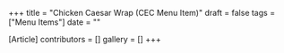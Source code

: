 +++
title = "Chicken Caesar Wrap (CEC Menu Item)"
draft = false
tags = ["Menu Items"]
date = ""

[Article]
contributors = []
gallery = []
+++